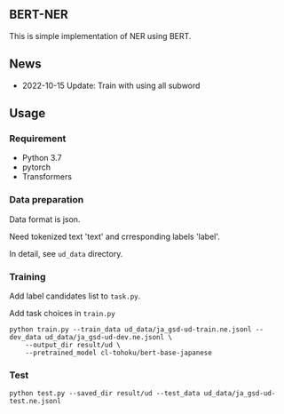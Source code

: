 ## BERT-NER
This is simple implementation of NER using BERT.

## News
- 2022-10-15 Update: Train with using all subword

## Usage
### Requirement
- Python 3.7
- pytorch
- Transformers

### Data preparation
Data format is json.

Need tokenized text 'text' and crresponding labels 'label'.

In detail, see `ud_data` directory.

### Training
Add label candidates list to `task.py`.

Add task choices in `train.py`
```
python train.py --train_data ud_data/ja_gsd-ud-train.ne.jsonl --dev_data ud_data/ja_gsd-ud-dev.ne.jsonl \
	--output_dir result/ud \
	--pretrained_model cl-tohoku/bert-base-japanese 
```

### Test
```
python test.py --saved_dir result/ud --test_data ud_data/ja_gsd-ud-test.ne.jsonl
```
